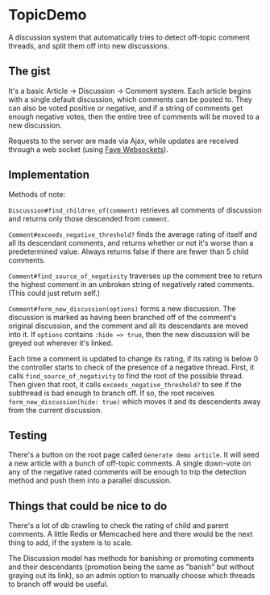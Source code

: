 # TopicDemo

A discussion system that automatically tries to detect off-topic comment threads, and split them off into new discussions.

## The gist

It's a basic Article -> Discussion -> Comment system. Each article begins with a single default discussion, which comments can be posted to. They can also be voted positive or negative, and if a string of comments get enough negative votes, then the entire tree of comments will be moved to a new discussion.

Requests to the server are made via Ajax, while updates are received through a web socket (using [Faye Websockets](https://github.com/faye/faye-websocket-ruby)).

## Implementation

Methods of note:

`Discussion#find_children_of(comment)` retrieves all comments of discussion and returns only those descended from `comment`.

`Comment#exceeds_negative_threshold?` finds the average rating of itself and all its descendant comments, and returns whether or not it's worse than a predetermined value. Always returns false if there are fewer than 5 child comments.

`Comment#find_source_of_negativity` traverses up the comment tree to return the highest comment in an unbroken string of negatively rated comments. (This could just return self.)

`Comment#form_new_discussion(options)` forms a new discussion. The discussion is marked as having been branched off of the comment's original discussion, and the comment and all its descendants are moved into it. If `options` contains `:hide => true`, then the new discussion will be greyed out wherever it's linked.

Each time a comment is updated to change its rating, if its rating is below 0 the controller starts to check of the presence of a negative thread. First, it calls `find_source_of_negativity` to find the root of the possible thread. Then given that root, it calls `exceeds_negative_threshold?` to see if the subthread is bad enough to branch off. If so, the root receives `form_new_discussion(hide: true)` which moves it and its descendents away from the current discussion.

## Testing

There's a button on the root page called `Generate demo article`. It will seed a new article with a bunch of off-topic comments. A single down-vote on any of the negative rated comments will be enough to trip the detection method and push them into a parallel discussion.

## Things that could be nice to do

There's a lot of db crawling to check the rating of child and parent comments. A little Redis or Memcached here and there would be the next thing to add, if the system is to scale.

The Discussion model has methods for banishing or promoting comments and their descendants (promotion being the same as "banish" but without graying out its link), so an admin option to manually choose which threads to branch off would be useful.
